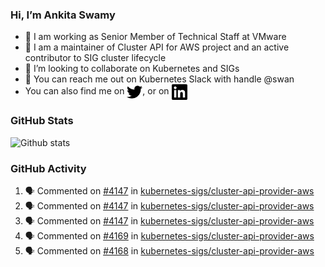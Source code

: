 ### Hi, I’m Ankita Swamy

- 💼 I am working as Senior Member of Technical Staff at VMware
- 👀 I am a maintainer of Cluster API for AWS project and an active contributor to SIG cluster lifecycle
- 💞️ I’m looking to collaborate on Kubernetes and SIGs
- 💬 You can reach me out on Kubernetes Slack with handle @swan
- You can also find me on <a href="https://twitter.com/SwamyAnkita" target="blank"><img align="center" src="https://raw.githubusercontent.com/Ankitasw/Ankitasw/master/svg/twitter.svg" alt="Ankitasw" height="25" width="25" color="#1DA1f2" /></a>, or on <a href="https://www.linkedin.com/in/Ankitaswamy/" target="blank"><img align="center" src="https://raw.githubusercontent.com/Ankitasw/Ankitasw/master/svg/linkedin.svg" alt="Ankitasw" height="25" width="25" /></a>

### GitHub Stats
![Github stats](https://github-readme-stats.vercel.app/api?username=Ankitasw&count_private=true&show_icons=true&theme=tokyonight)

### GitHub Activity 
<!--START_SECTION:activity-->
1. 🗣 Commented on [#4147](https://github.com/kubernetes-sigs/cluster-api-provider-aws/issues/4147) in [kubernetes-sigs/cluster-api-provider-aws](https://github.com/kubernetes-sigs/cluster-api-provider-aws)
2. 🗣 Commented on [#4147](https://github.com/kubernetes-sigs/cluster-api-provider-aws/issues/4147) in [kubernetes-sigs/cluster-api-provider-aws](https://github.com/kubernetes-sigs/cluster-api-provider-aws)
3. 🗣 Commented on [#4147](https://github.com/kubernetes-sigs/cluster-api-provider-aws/issues/4147) in [kubernetes-sigs/cluster-api-provider-aws](https://github.com/kubernetes-sigs/cluster-api-provider-aws)
4. 🗣 Commented on [#4169](https://github.com/kubernetes-sigs/cluster-api-provider-aws/issues/4169) in [kubernetes-sigs/cluster-api-provider-aws](https://github.com/kubernetes-sigs/cluster-api-provider-aws)
5. 🗣 Commented on [#4168](https://github.com/kubernetes-sigs/cluster-api-provider-aws/issues/4168) in [kubernetes-sigs/cluster-api-provider-aws](https://github.com/kubernetes-sigs/cluster-api-provider-aws)
<!--END_SECTION:activity-->
